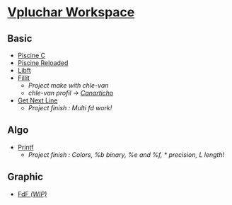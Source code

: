 # [Vpluchar Workspace](https://github.com/kiezmor/dev/)

## Basic
* [Piscine C](https://github.com/kiezmor/piscine_c)
* [Piscine Reloaded](https://github.com/kiezmor/piscine_r)
* [Libft](https://github.com/kiezmor/libft)
* [Fillit](https://github.com/kiezmor/fillit)
	* *Project make with chle-van*
	* *chle-van profil -> [Canarticho](https://github.com/Canarticho)*
* [Get Next Line](https://github.com/kiezmor/gnl)
	* *Project finish : Multi fd work!*
## Algo
* [Printf](https://github.com/kiezmor/printf)
	* *Project finish : Colors, %b binary, %e and %f, * precision, L length!*
## Graphic
* [FdF *(WIP)*](https://github.com/kiezmor/fdf)
